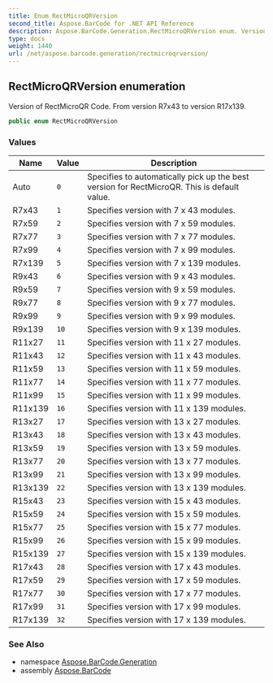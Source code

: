 ```yaml
---
title: Enum RectMicroQRVersion
second_title: Aspose.BarCode for .NET API Reference
description: Aspose.BarCode.Generation.RectMicroQRVersion enum. Version of RectMicroQR Code. From version R7x43 to version R17x139
type: docs
weight: 1440
url: /net/aspose.barcode.generation/rectmicroqrversion/
---
```

## RectMicroQRVersion enumeration

Version of RectMicroQR Code. From version R7x43 to version R17x139.

```csharp
public enum RectMicroQRVersion
```

### Values

| Name | Value | Description |
| --- | --- | --- |
| Auto | `0` | Specifies to automatically pick up the best version for RectMicroQR. This is default value. |
| R7x43 | `1` | Specifies version with 7 x 43 modules. |
| R7x59 | `2` | Specifies version with 7 x 59 modules. |
| R7x77 | `3` | Specifies version with 7 x 77 modules. |
| R7x99 | `4` | Specifies version with 7 x 99 modules. |
| R7x139 | `5` | Specifies version with 7 x 139 modules. |
| R9x43 | `6` | Specifies version with 9 x 43 modules. |
| R9x59 | `7` | Specifies version with 9 x 59 modules. |
| R9x77 | `8` | Specifies version with 9 x 77 modules. |
| R9x99 | `9` | Specifies version with 9 x 99 modules. |
| R9x139 | `10` | Specifies version with 9 x 139 modules. |
| R11x27 | `11` | Specifies version with 11 x 27 modules. |
| R11x43 | `12` | Specifies version with 11 x 43 modules. |
| R11x59 | `13` | Specifies version with 11 x 59 modules. |
| R11x77 | `14` | Specifies version with 11 x 77 modules. |
| R11x99 | `15` | Specifies version with 11 x 99 modules. |
| R11x139 | `16` | Specifies version with 11 x 139 modules. |
| R13x27 | `17` | Specifies version with 13 x 27 modules. |
| R13x43 | `18` | Specifies version with 13 x 43 modules. |
| R13x59 | `19` | Specifies version with 13 x 59 modules. |
| R13x77 | `20` | Specifies version with 13 x 77 modules. |
| R13x99 | `21` | Specifies version with 13 x 99 modules. |
| R13x139 | `22` | Specifies version with 13 x 139 modules. |
| R15x43 | `23` | Specifies version with 15 x 43 modules. |
| R15x59 | `24` | Specifies version with 15 x 59 modules. |
| R15x77 | `25` | Specifies version with 15 x 77 modules. |
| R15x99 | `26` | Specifies version with 15 x 99 modules. |
| R15x139 | `27` | Specifies version with 15 x 139 modules. |
| R17x43 | `28` | Specifies version with 17 x 43 modules. |
| R17x59 | `29` | Specifies version with 17 x 59 modules. |
| R17x77 | `30` | Specifies version with 17 x 77 modules. |
| R17x99 | `31` | Specifies version with 17 x 99 modules. |
| R17x139 | `32` | Specifies version with 17 x 139 modules. |

### See Also

* namespace [Aspose.BarCode.Generation](../../aspose.barcode.generation/)
* assembly [Aspose.BarCode](../../)


